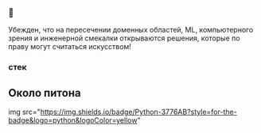 ###  👋

Убежден, что на пересечении доменных областей, ML, компьютерного зрения и инженерной смекалки открываются решения, которые по праву могут считаться искусством!

### стек

## Около питона
img src="https://img.shields.io/badge/Python-3776AB?style=for-the-badge&logo=python&logoColor=yellow"
